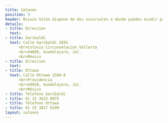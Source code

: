 ```yaml
---
title: Salones
position: 3
header: Bisuza Salón dispone de dos sucursales a donde puedes acudir para disfrutar de los servicios de peluquería y estética que te ofrecemos y donde puedes asesorarte y adquirir los mejores y más adecuados productos para tu cuidado personal.
details:
- title: Direccion
  text:
- title: Garibaldi
  text: Calle Garibaldi 2693
      <br>Colonia Circunvalación Vallarta
      <br>44680, Guadalajara, Jal.
      <br>México
- title: Direccion
  text:
- title: Ottawa
  text: Calle Ottawa 1568-8
      <br>Providencia
      <br>44658, Guadalajara, Jal.
      <br>México
- title: Telefono Garibaldi
- title: 01 33 3615 0075
- title: Telefono Ottawa
- title: 01 33 3817 0199
layout: salones
---
```

